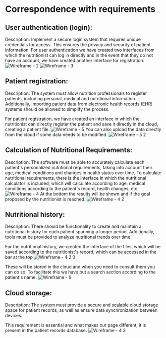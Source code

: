 # Correspondence with requirements

## User authentication (login):
Description: Implement a secure login system that requires unique credentials for access. This ensures the privacy and security of patient information.
For user authentication we have created two interfaces from which the nutritionist can log in directly and in the event that they do not have an account, we have created another interface for registration.
![Wireframe - 2](https://github.com/Giuseph-CT/FIS-Proyecto-2023/assets/143374569/a8eb9359-585c-4354-8f98-70d4c52bd213) 
![Wireframe - 3](https://github.com/Giuseph-CT/FIS-Proyecto-2023/assets/143374569/33d9d449-60a4-4ef8-b652-d42b1304f770)
## Patient registration:
Description: The system must allow nutrition professionals to register patients, including personal, medical and nutritional information. Additionally, importing patient data from electronic health records (EHR) systems should be allowed to simplify the process.

For patient registration, we have created an interface in which the nutritionist can directly register the patient and save it directly in the cloud, creating a patient file.
![Wireframe - 5](https://github.com/Giuseph-CT/FIS-Proyecto-2023/assets/143374569/aafa43fb-4fa0-47b7-b0e7-c21049cb63d8)
You can also upload the data directly from the cloud if some data needs to be modified.
![Wireframe - 5 2](https://github.com/Giuseph-CT/FIS-Proyecto-2023/assets/143374569/562a1c37-c899-4259-b10b-28aa62ebedc2)
## Calculation of Nutritional Requirements:
Description: The software must be able to accurately calculate each patient's personalized nutritional requirements, taking into account their age, medical conditions and changes in health status over time.
To calculate nutritional requirements, there is the interface in which the nutritional calculator is included, which will calculate according to age, medical conditions according to the patient's record, health changes, etc.
![Wireframe - 4](https://github.com/Giuseph-CT/FIS-Proyecto-2023/assets/143374569/6e244982-9eb6-46a3-980b-b12157bb6093)
At the bottom the results will be shown and if the goal proposed by the nutritionist is reached.
![Wireframe - 4 2](https://github.com/Giuseph-CT/FIS-Proyecto-2023/assets/143374569/eed83500-bcdd-47a7-9cad-987865cf1fa5)
## Nutritional history:
Description: There should be functionality to create and maintain a nutritional history for each patient spanning a longer period. Additionally, tools must be provided to analyze nutritional trends over time.

For the nutritional history, we created the interface of the files, which will be saved according to the nutritionist's record, which can be accessed in the bar at the top
![Wireframe - 4 2 0](https://github.com/Giuseph-CT/FIS-Proyecto-2023/assets/143374569/e6802990-2061-481f-aa3f-26605e2fcd26)

These will be stored in the cloud and when you need to consult them you can do so. To facilitate this we have put a search section according to the patient's name.
![Wireframe - 6](https://github.com/Giuseph-CT/FIS-Proyecto-2023/assets/143374569/a57e4ad2-6396-4816-90a5-21cfe77cb060)

## Cloud storage:
Description: The system must provide a secure and scalable cloud storage space for patient records, as well as ensure data synchronization between devices.

This requirement is essential and what makes our page different, it is present in the patient records database.
![Wireframe - 4 3](https://github.com/Giuseph-CT/FIS-Proyecto-2023/assets/143374569/650d739e-73e2-4af0-aa95-2649dc0dca93)




